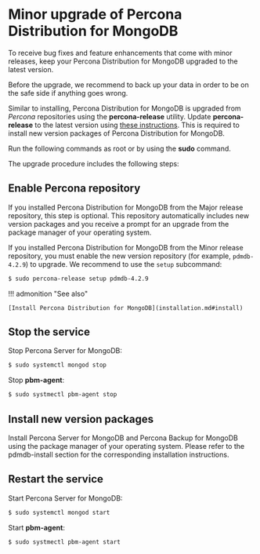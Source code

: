 # Minor upgrade of Percona Distribution for MongoDB

To receive bug fixes and feature enhancements that come with minor releases, keep your Percona Distribution for MongoDB upgraded to the latest version.

Before the upgrade, we recommend to back up your data in order to be on the safe side if anything goes wrong.

Similar to installing, Percona Distribution for MongoDB is upgraded from *Percona* repositories using the **percona-release** utility. Update **percona-release** to the latest version using [these instructions](https://www.percona.com/doc/percona-repo-config/percona-release.html#updating-percona-release-to-the-latest-version). This is required to install new version packages of Percona Distribution for MongoDB.

Run the following commands as root or by using the **sudo** command.

The upgrade procedure includes the following steps:

## Enable Percona repository

If you installed Percona Distribution for MongoDB from the Major release repository, this step is optional. This repository automatically includes new version packages and you receive a prompt for an upgrade from the package manager of your operating system.

If you installed Percona Distribution for MongoDB from the Minor release repository, you must enable the new version repository (for example, `pdmdb-4.2.9`) to upgrade. We recommend to use the `setup` subcommand:

```{.bash data-prompt="$"}
$ sudo percona-release setup pdmdb-4.2.9
```

!!! admonition "See also"

    [Install Percona Distribution for MongoDB](installation.md#install)

## Stop the service

Stop Percona Server for MongoDB:

```{.bash data-prompt="$"}
$ sudo systemctl mongod stop
```

Stop **pbm-agent**:

```{.bash data-prompt="$"}
$ sudo systmectl pbm-agent stop
```

## Install new version packages

Install Percona Server for MongoDB and Percona Backup for MongoDB using the package manager of your operating system. Please refer to the pdmdb-install section for the corresponding installation instructions.

## Restart the service

Start Percona Server for MongoDB:

```{.bash data-prompt="$"}
$ sudo systemctl mongod start
```

Start **pbm-agent**:

```{.bash data-prompt="$"}
$ sudo systmectl pbm-agent start
```
